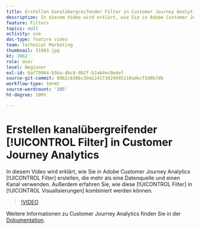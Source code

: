 ```yaml
---
title: Erstellen kanalübergreifender Filter in Customer Journey Analytics
description: In diesem Video wird erklärt, wie Sie in Adobe Customer Journey Analytics Filter erstellen, die mehr als eine Datenquelle und mehr als einen Kanal verwenden. Außerdem erfahren Sie, wie diese Filter in Visualisierungen kombiniert werden können.
feature: Filters
topics: null
activity: use
doc-type: feature video
team: Technical Marketing
thumbnail: 31983.jpg
kt: 3962
role: User
level: Beginner
exl-id: 6af79964-b56a-4bc8-9b2f-b2a64ec0edef
source-git-commit: 89b2c6366c3b4224173d24845110adecf5d0b7db
workflow-type: tm+mt
source-wordcount: '105'
ht-degree: 100%

---
```


# Erstellen kanalübergreifender [!UICONTROL Filter] in Customer Journey Analytics

In diesem Video wird erklärt, wie Sie in Adobe Customer Journey Analytics [!UICONTROL Filter] erstellen, die mehr als eine Datenquelle und einen Kanal verwenden. Außerdem erfahren Sie, wie diese [!UICONTROL Filter] in [!UICONTROL Visualisierungen] kombiniert werden können.

>[!VIDEO](https://video.tv.adobe.com/v/31983/?quality=12&learn=on)

Weitere Informationen zu Customer Journey Analytics finden Sie in der [Dokumentation](https://experienceleague.adobe.com/docs/analytics-platform/using/cja-landing.html?lang=de).

